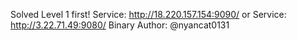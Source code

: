 Solved Level 1 first!
Service: http://18.220.157.154:9090/
or
Service: http://3.22.71.49:9080/
Binary
Author: @nyancat0131